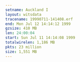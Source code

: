 ```yaml
---
setname: Auckland I
layout: witsdata
tracename: 19990711-141408.erf
end: Mon Jul 12 14:14:12 1999
gzsize: 410 MB
len: 24:00:04
start: Sun Jul 11 14:14:08 1999
totalwirelen: 1,186 MB
pkts: 23 million
size: 1,551 MB
---
```

